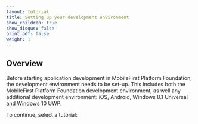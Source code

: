 ```yaml
---
layout: tutorial
title: Setting up your development environment
show_children: true
show_disqus: false
print_pdf: false
weight: 1
---
```

## Overview
Before starting application development in MobileFirst Platform Foundation, the development environment needs to be set-up. This includes both the MobileFirst Platform Foundation development environment, as well any additional development environment: iOS, Android, Windows 8.1 Universal and Windows 10 UWP.

To continue, select a tutorial:
